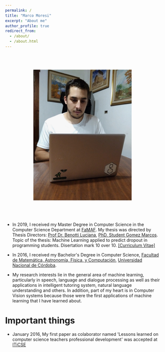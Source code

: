 ```yaml
---
permalink: /
title: "Marco Moresi"
excerpt: "About me"
author_profile: true
redirect_from: 
  - /about/
  - /about.html
---
```


<p align="center">
  <!-- <img src="images/profile.jpg" alt="profile" style="width: 450px;"/>  -->
  <img src="images/profile.jpg" alt="profile" style="width: 400px; transform: scale(0.8);"/>
</p>

* In 2019, I received my Master Degree in Computer Science in the Computer Science Department at [FaMAF](www.famaf.unc.edu.ar). My thesis was directed by  Thesis Directors: [Prof Dr. Benotti Luciana](https://benotti.github.io/), [PhD. Student Gomez Marcos](https://scholar.google.com.ar/citations?user=FTHzyOEAAAAJ&hl=en). Topic of the thesis: Machine Learning applied to predict dropout in programming students. Disertation mark 10 over 10. [[Curriculum Vitae]](files/Marco_Moresi_CV.pdf)


* In 2016, I received my Bachelor's Degree in Computer Science, [Facultad de Matemática, Astronomía, Física, y Computación](www.famaf.unc.edu.ar), [Universidad Nacional de Córdoba](https://www.unc.edu.ar/).

* My research interests lie in the general area of machine learning, particularly in speech, language and dialogue processing as well as their applications in intelligent tutoring system, natural language understanding and others. In addition, part of my heart is in Computer Vision systems because those were the first applications of machine learning that I have learned about.


# Important things
* January 2016, My first paper as colaborator named 'Lessons learned on computer science teachers professional development' was accepted at [ITiCSE](http://ucsp.edu.pe/iticse2016/)